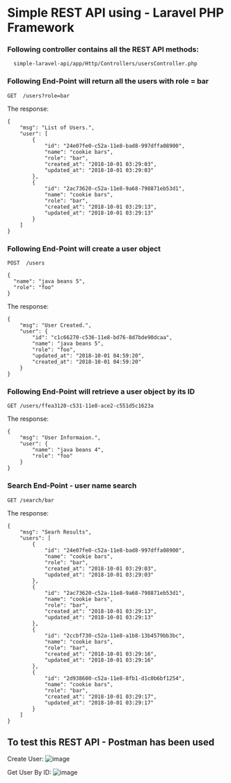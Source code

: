 # Simple REST API using - Laravel PHP Framework

### Following controller contains all the REST API methods:

      simple-laravel-api/app/Http/Controllers/usersController.php
    



### Following End-Point will return all the users with role = bar

```GET  /users?role=bar```

The response:
```
{
    "msg": "List of Users.",
    "user": [
        {
            "id": "24e07fe0-c52a-11e8-bad8-997dffa08900",
            "name": "cookie bars",
            "role": "bar",
            "created_at": "2018-10-01 03:29:03",
            "updated_at": "2018-10-01 03:29:03"
        },
        {
            "id": "2ac73620-c52a-11e8-9a68-798871eb53d1",
            "name": "cookie bars",
            "role": "bar",
            "created_at": "2018-10-01 03:29:13",
            "updated_at": "2018-10-01 03:29:13"
        }
    ]
}
```

### Following End-Point will create a user object

```POST  /users```

```
{
  "name": "java beans 5",
  "role": "foo"
}
```

The response:
```
{
    "msg": "User Created.",
    "user": {
        "id": "c1c66270-c536-11e8-bd76-8d7bde90dcaa",
        "name": "java beans 5",
        "role": "foo",
        "updated_at": "2018-10-01 04:59:20",
        "created_at": "2018-10-01 04:59:20"
    }
}
```

### Following End-Point will retrieve a user object by its ID

```GET /users/ffea3120-c531-11e8-ace2-c551d5c1623a```

The response:
```
{
    "msg": "User Informaion.",
    "user": {
        "name": "java beans 4",
        "role": "foo"
    }
}
```

### Search End-Point - user name search

```GET /search/bar```

The response:
```
{
    "msg": "Searh Results",
    "users": [
        {
            "id": "24e07fe0-c52a-11e8-bad8-997dffa08900",
            "name": "cookie bars",
            "role": "bar",
            "created_at": "2018-10-01 03:29:03",
            "updated_at": "2018-10-01 03:29:03"
        },
        {
            "id": "2ac73620-c52a-11e8-9a68-798871eb53d1",
            "name": "cookie bars",
            "role": "bar",
            "created_at": "2018-10-01 03:29:13",
            "updated_at": "2018-10-01 03:29:13"
        },
        {
            "id": "2ccbf730-c52a-11e8-a1b8-13b4579bb3bc",
            "name": "cookie bars",
            "role": "bar",
            "created_at": "2018-10-01 03:29:16",
            "updated_at": "2018-10-01 03:29:16"
        },
        {
            "id": "2d938600-c52a-11e8-8fb1-d1c0b6bf1254",
            "name": "cookie bars",
            "role": "bar",
            "created_at": "2018-10-01 03:29:17",
            "updated_at": "2018-10-01 03:29:17"
        }
    ]
}
```

## To test this REST API - Postman has been used

Create User:
![image](https://user-images.githubusercontent.com/31904334/46275955-a9a20280-c52c-11e8-9886-ce00446d6443.png)


Get User By ID:
![image](https://user-images.githubusercontent.com/31904334/46275866-5a5bd200-c52c-11e8-95f9-f3d2f4db2e9a.png)


